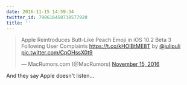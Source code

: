 ```yaml
---
date: 2016-11-15 14:59:34
twitter_id: 798616450730577920
title: ''
---
```


<blockquote class="twitter-tweet"><p lang="en" dir="ltr">Apple Reintroduces Butt-Like Peach Emoji in iOS 10.2 Beta 3 Following User Complaints <a href="https://t.co/kHOlBtME8T">https://t.co/kHOlBtME8T</a> by <a href="https://twitter.com/julipuli?ref_src=twsrc%5Etfw">@julipuli</a> <a href="https://t.co/CpOHssX0t9">pic.twitter.com/CpOHssX0t9</a></p>&mdash; MacRumors.com (@MacRumors) <a href="https://twitter.com/MacRumors/status/798614787164815360?ref_src=twsrc%5Etfw">November 15, 2016</a></blockquote>
<script async src="https://platform.twitter.com/widgets.js" charset="utf-8"></script>

And they say Apple doesn't listen...
